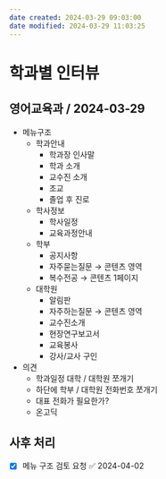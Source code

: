 ```yaml
---
date created: 2024-03-29 09:03:00
date modified: 2024-03-29 11:03:25
---
```


# 학과별 인터뷰 
## 영어교육과 / 2024-03-29
- 메뉴구조
	- 학과안내
		- 학과장 인사말
		- 학과 소개
		- 교수진 소개
		- 조교
		- 졸업 후 진로
	- 학사정보
		- 학사일정
		- 교육과정안내
	- 학부
		- 공지사항
		- 자주묻는질문 → 콘텐츠 영역
		- 복수전공 → 콘텐츠 1페이지
	- 대학원
		- 알림판
		- 자주하는질문 → 콘텐츠 영역
		- 교수진소개
		- 현장연구보고서
		- 교육봉사
		- 강사/교사 구인
- 의견
	- 학과일정 대학 / 대학원 쪼개기
	- 하단에 학부 / 대학원 전화번호 쪼개기
	- 대표 전화가 필요한가?
	- 온고딕

## 사후 처리
- [x] 메뉴 구조 검토 요청 ✅ 2024-04-02